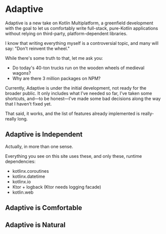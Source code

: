 # Adaptive

Adaptive is a new take on Kotlin Multiplatform, a greenfield development with the goal
to let us comfortably write full-stack, pure-Kotlin applications without relying
on third-party, platform-dependent libraries.

I know that writing everything myself is a controversial topic, and many will
say: "Don't reinvent the wheel."

While there's some truth to that, let me ask you:

* Do today's 40-ton trucks run on the wooden wheels of medieval wagons?
* Why are there 3 million packages on NPM?

Currently, Adaptive is under the initial development, not ready for the broader
public. It only includes what I’ve needed so far, I’ve taken some shortcuts,
and—to be honest—I’ve made some bad decisions along the way that I haven’t fixed yet.

That said, it works, and the list of features already implemented is really-really long.

## Adaptive is Independent

Actually, in more than one sense.

Everything you see on this site uses these, and only these, runtime dependencies:

* kotlinx.coroutines
* kotlinx.datetime
* kotlinx.io
* Ktor + logback (Ktor needs logging facade)
* kotlin.web

## Adaptive is Comfortable

## Adaptive is Natural

